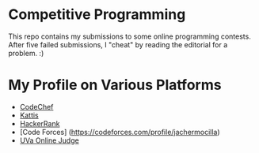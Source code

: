 # Competitive Programming

This repo contains my submissions to some online programming contests.
After five failed submissions, I "cheat" by reading the editorial for a problem.
:)

# My Profile on Various Platforms
* [CodeChef](https://www.codechef.com/users/jachermocilla)
* [Kattis](https://open.kattis.com/users/sir-jach)
* [HackerRank](https://www.hackerrank.com/katipuzero)
* [Code Forces] (https://codeforces.com/profile/jachermocilla)
* [UVa Online Judge](https://onlinejudge.org)

